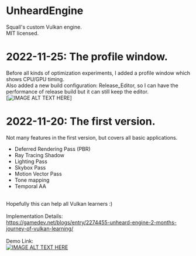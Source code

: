 # UnheardEngine
 Squall's custom Vulkan engine. <br>
 MIT licensed. <br>
 
# 2022-11-25: The profile window. <br>
Before all kinds of optimization experiments, I added a profile window which shows CPU/GPU timing. <br>
Also added a new build configuration: Release_Editor, so I can have the performance of release build but it can still keep the editor. <br>
[![IMAGE ALT TEXT HERE](https://i.imgur.com/wpoHGKk.jpg)]

 
# 2022-11-20: The first version. <br>
Not many features in the first version, but covers all basic applications. <br>
- Deferred Rendering Pass (PBR)
- Ray Tracing Shadow
- Lighting Pass
- Skybox Pass
- Motion Vector Pass
- Tone mapping
- Temporal AA

<br> Hopefully this can help all Vulkan learners :) <br>
<br> Implementation Details: <br>
https://gamedev.net/blogs/entry/2274455-unheard-engine-2-months-journey-of-vulkan-learning/
<br><br> Demo Link: <br>
[![IMAGE ALT TEXT HERE](https://thegraphicguysquall.files.wordpress.com/2022/11/unheardengine-1.jpg)](https://www.youtube.com/watch?v=EtZUbPk3ZYA) 
